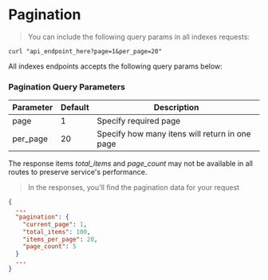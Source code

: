 # Pagination

> You can include the following query params in all indexes requests:

```shell
curl "api_endpoint_here?page=1&per_page=20"
```

All indexes endpoints accepts the following query params below:

### Pagination Query Parameters

Parameter | Default | Description
--------- | ------- | -----------
page      | 1       | Specify required page
per_page  | 20      | Specify how many itens will return in one page

<aside class="warning">The response items <i>total_items</i> and <i>page_count</i> may not be available in all routes to preserve service's performance.</aside>

> In the responses, you'll find the pagination data for your request

```json
{
  ...
  "pagination": {
    "current_page": 1,
    "total_items": 100,
    "items_per_page": 20,
    "page_count": 5
  }
  ...
}
```
